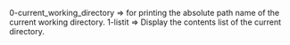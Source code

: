 0-current_working_directory => for printing the absolute path name of the current working directory.
1-listit => Display the contents list of the current directory.
